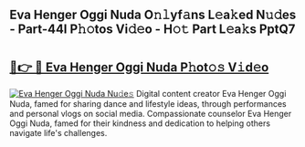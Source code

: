 ## Eva Henger Oggi Nuda O𝚗𝚕yf𝚊ns L𝚎a𝚔ed N𝚞𝚍es - Part-44I P𝚑𝚘tos Vi𝚍𝚎o - H𝚘𝚝 Part L𝚎a𝚔s PptQ7

# <h2><a href="http://kf2oaoz.oniu.top/?m=Eva+Henger+Oggi+Nuda">🔗👉 🔴 Eva Henger Oggi Nuda P𝚑ot𝚘𝚜 V𝚒d𝚎o</a></h2>

[![Eva Henger Oggi Nuda Nu𝚍e𝚜](https://i.imgur.com/0qMVB7G.gif)](http://kf2oaoz.oniu.top/?m=Eva+Henger+Oggi+Nuda)
Digital content creator Eva Henger Oggi Nuda, famed for sharing dance and lifestyle ideas, through performances and personal vlogs on social media. Compassionate counselor Eva Henger Oggi Nuda, famed for their kindness and dedication to helping others navigate life's challenges.  
